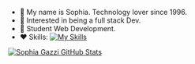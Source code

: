- 👋 My name is Sophia. Technology lover since 1996.
- 👀 Interested in being a full stack Dev.
- 🌱 Student Web Development.
- ❤️ Skills: 
[![My Skills](https://skillicons.dev/icons?i=js,html,css,react,git,photoshop,illustrator)](https://skillicons.dev)

[![Sophia Gazzi GitHub Stats](https://github-readme-stats.vercel.app/api?username=SophiaGazzi&show_icons=true&count_private=true)](https://github.com/SophiaGazzi)
<!---
SophiaGazzi/SophiaGazzi is a ✨ special ✨ repository because its `README.md` (this file) appears on your GitHub profile.
You can click the Preview link to take a look at your changes.
--->
